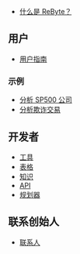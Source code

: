 [//]: # (# 目录)

[//]: # (## 一分钟概览)
[//]: # (## 用户指南)


* [什么是 ReByte？](README.md)


## 用户
* [用户指南](user-guide.md)

[//]: # (* [访问控制]&#40;access-control.md&#41;)

### 示例
* [分析 SP500 公司](sp500.md)
* [分析欺诈交易](fraud.md)

[//]: # (* [用户与团队]&#40;guide/teams/overview.md&#41;)

[//]: # (* [使用团队助手]&#40;guide/teams/use-assistant.md&#41;)

[//]: # (* [构建更多助手]&#40;guide/teams/build-assistant.md&#41;)

[//]: # (* [Revia 和助手]&#40;guide/Revia&Assistant.md&#41;)

[//]: # (# 开发者)

## 开发者
* [工具](tool.md)
* [表格](table.md)
* [知识](knowledge.md)
* [API](api.md)
* [规划器](planner.md)

[//]: # (## 参考)

[//]: # (## 管理)

[//]: # (* [管理公司助手]&#40;api.md&#41;)

[//]: # (## 工具)


[//]: # (* [工具的迭代开发过程]&#40;developers/iterative-development-process-of-an-agent.md&#41;)

[//]: # (* [设计你的工具]&#40;developers/design-your-tool.md&#41;)

[//]: # (* [参考操作输出]&#40;developers/reference-action-output.md&#41;)

[//]: # (* [部署你的工具]&#40;developers/deploy-your-tool.md&#41;)

[//]: # (* [操作]&#40;developers/design-your-agent&#41;)

[//]: # (  * [输入]&#40;developers/actions/input.md&#41;)

[//]: # (  * [输出]&#40;developers/actions/output.md&#41;)

[//]: # (  * [模型]&#40;developers/actions/model/README.md&#41;)

[//]: # (    * [语言模型对话]&#40;developers/actions/model/language-model-chat.md&#41;)

[//]: # (    * [语言模型完成]&#40;developers/actions/model/language-model-completion.md&#41;)

[//]: # (  * [数据]&#40;developers/actions/data/README.md&#41;)

[//]: # (    * [文件加载器]&#40;developers/actions/data/file-loader.md&#41;)

[//]: # (    * [数据集加载器]&#40;developers/actions/data/dataset-loader.md&#41;)

[//]: # (    * [线程消息加载器]&#40;developers/actions/data/thread-messages-loader.md&#41;)

[//]: # (  * [代码]&#40;developers/actions/code.md&#41;)

[//]: # (  * [工具]&#40;developers/actions/tools/README.md&#41;)

[//]: # (    * [调用工具]&#40;developers/actions/tools/call-tool.md&#41;)

[//]: # (    * [Google 搜索]&#40;developers/actions/tools/google-search.md&#41;)

[//]: # (    * [You.com 搜索]&#40;developers/actions/tools/you.com-search.md&#41;)

[//]: # (    * [HTTP 请求生成器]&#40;developers/actions/tools/http-request-maker.md&#41;)

[//]: # (    * [知识搜索]&#40;developers/actions/tools/knowledge-search.md&#41;)

[//]: # (    * [网页爬虫]&#40;developers/actions/tools/web-page-crawler.md&#41;)

[//]: # (    * [代码解释器]&#40;developers/design-your-agent/actions/tools/code-interpreter.md&#41;)

[//]: # (    * [高级代码执行器]&#40;developers/actions/tools/advance-code-executor.md&#41;)

[//]: # (    * [Dalle 图像生成器]&#40;developers/actions/tools/dalle-image-generator.md&#41;)

[//]: # (    * [Stable Diffusion]&#40;developers/actions/tools/stable-diffusion.md&#41;)

[//]: # (    * [线程消息加载器]&#40;developers/actions/tools/thread-message-loader.md&#41;)

[//]: # (    * [文本转语音]&#40;developers/actions/tools/text-to-audio.md&#41;)

[//]: # (    * [可视化一切]&#40;developers/actions/tools/visualize-everything.md&#41;)

[//]: # (  * [控制流]&#40;developers/actions/control-flow/README.md&#41;)

[//]: # (    * [条件语句]&#40;developers/actions/control-flow/if-else.md&#41;)

[//]: # (    * [循环-直到]&#40;developers/actions/control-flow/loop-until.md&#41;)

[//]: # (    * [映射-减少]&#40;developers/actions/control-flow/map-reduce.md&#41;)

[//]: # (    * [提前返回]&#40;developers/actions/control-flow/early-return.md&#41;)

[//]: # (* [测试你的工具]&#40;agents/test-your-agent/README.md&#41;)

[//]: # (  * [概述]&#40;agents/test-your-agent/overview.md&#41;)

[//]: # (  * [数据集]&#40;agents/test-your-agent/datasets.md&#41;)

[//]: # (  * [游乐场]&#40;agents/test-your-agent/playground.md&#41;)

[//]: # (  * [运行]&#40;agents/test-your-agent/runs.md&#41;)

[//]: # (* [部署你的工具]&#40;agents/deploy-your-agent.md&#41;)

[//]: # (* [工具 API]&#40;api.md&#41;)

[//]: # (## 表格)


[//]: # (* [快速入门]&#40;knowledge/quick-start.md&#41;)
[//]: # (* [知识类型]&#40;knowledge/knowledge-types.md&#41;)

[//]: # (## 知识)


[//]: # (* [快速入门]&#40;knowledge/quick-start.md&#41;)

[//]: # (* [知识类型]&#40;knowledge/knowledge-types.md&#41;)


[//]: # (## API)

[//]: # (* [工具]&#40;api.md&#41;)

[//]: # (* [线程]&#40;thread.md&#41;)

[//]: # (* [消息]&#40;message.md&#41;)

[//]: # (* [文件]&#40;file.md&#41;)

[//]: # (## 定价)

[//]: # ()
[//]: # (* [定价]&#40;pricing/overview.md&#41;)

[//]: # (## 联系 ReByte 团队？)

## 联系创始人

* [联系人](contacts.md)
